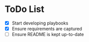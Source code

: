 # ToDo List
- [X] Start developing playbooks
- [X] Ensure requirements are captured
- [ ] Ensure README is kept up-to-date
